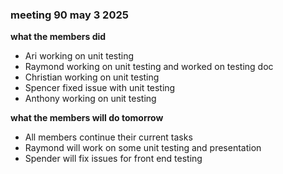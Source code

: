### meeting 90 may 3 2025
**what the members did**
- Ari working on unit testing
- Raymond working on unit testing and worked on testing doc
- Christian working on unit testing
- Spencer fixed issue with unit testing
- Anthony working on unit testing

**what the members will do tomorrow**
- All members continue their current tasks 
- Raymond will work on some unit testing and presentation
- Spender will fix issues for front end testing
